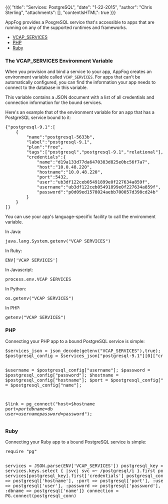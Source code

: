 {{{
  "title": "Services: PostgreSQL",
  "date": "1-22-2015",
  "author": "Chris Sterling",
  "attachments": [],
  "contentIsHTML": true
}}}

<p>AppFog provides a PosgreSQL service that's accessible to apps that are running on any of the supported runtimes and frameworks.</p>
<ul>
<li><a href="#vcap">VCAP_SERVICES</a></li>
<li><a href="#php">PHP</a></li>
<li><a href="#ruby">Ruby</a></li>
</ul>
<h3 id="vcap">The VCAP_SERVICES Environment Variable</h3>
<p>When you provision and bind a service to your app, AppFog creates an environment variable called <code>VCAP_SERVICES</code>. For apps that can't be automatically configured, you can find the information your app needs to connect to the database in this variable.</p>
<p>This variable contains a JSON document with a list of all credentials and connection information for the bound services.</p>
<p>Here's an example that of the environment variable for an app that has a PostgreSQL service bound to it:</p>
<pre>{"postgresql-9.1":[
    {
        "name":"postgresql-5633b",
        "label":"postgresql-9.1",
        "plan":"free",
        "tags":["postgresql","postgresql-9.1","relational"],
        "credentials":{
            "name":"d19a133d77da6470383d825e0bc56f7a7",
            "host":"10.0.48.220",
            "hostname":"10.0.48.220",
            "port":5432,
            "user":"ub3df122ceb05491899e0f227634a859f",
            "username":"ub3df122ceb05491899e0f227634a859f",
            "password":"p0d09ed1578024aebb700057d398cd24b"
        }
    }
]}
</pre>
<p>You can use your app's language-specific facility to call the environment variable.</p>
<p>In Java:</p>
<pre>java.lang.System.getenv("VCAP_SERVICES")
</pre>
<p>In Ruby:</p>
<pre>ENV['VCAP_SERVICES']
</pre>
<p>In Javascript:</p>
<pre>process.env.VCAP_SERVICES
</pre>
<p>In Python:</p>
<pre>os.getenv("VCAP_SERVICES")
</pre>
<p>In PHP:</p>
<pre>getenv("VCAP_SERVICES")
</pre>
<h3 id="php">PHP</h3>
<p>Connecting your PHP app to a bound PostgreSQL service is simple:</p>
<pre>$services_json = json_decode(getenv("VCAP_SERVICES"),true);
$postgresql_config = $services_json["postgresql-9.1"][0]["credentials"];

$username = $postgresql_config["username"];
$password = $postgresql_config["password"];
$hostname = $postgresql_config["hostname"];
$port = $postgresql_config["port"];
$db = $postgresql_config["name"];

$link = pg_connect("host=$hostname port=$port dbname=$db user=$username password=$password");
</pre>
<h3 id="ruby">Ruby</h3>
<p>Connecting your Ruby app to a bound PostgreSQL service is simple:</p>
<pre>require "pg"

services = JSON.parse(ENV['VCAP_SERVICES'])
postgresql_key = services.keys.select { |svc| svc =~ /postgresql/i }.first
postgresql = services[postgresql_key].first['credentials']
postgresql_conn = {:host =&gt; postgresql['hostname'], :port =&gt; postgresql['port'], :username =&gt; postgresql['user'], :password =&gt; postgresql['password'], :dbname =&gt; postgresql['name']}
connection = PG.connect(postgresql_conn)
</pre>
